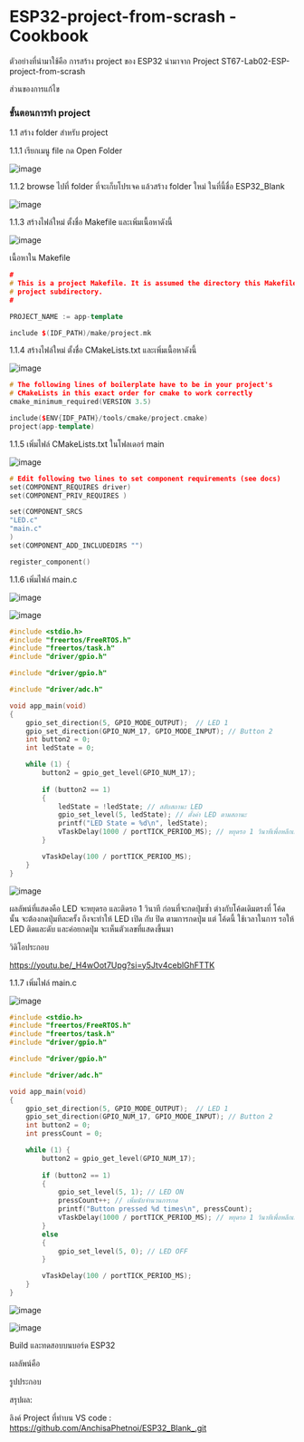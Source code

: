 # ESP32-project-from-scrash -Cookbook

ตัวอย่างที่นำมาใช้คือ การสร้าง project ของ ESP32 นำมาจาก Project ST67-Lab02-ESP-project-from-scrash 

ส่วนของการแก้ไข

### ขั้นตอนการทำ project

1.1 สร้าง folder สำหรับ project

1.1.1 เรียกเมนู file กด Open Folder

![image](https://github.com/user-attachments/assets/f0658806-064e-40e1-8eb9-7ad114fd5ae5)



1.1.2 browse ไปที่ folder ที่จะเก็บโปรเจค แล้วสร้าง folder ใหม่ ในที่นี้ชื่อ ESP32_Blank

![image](https://github.com/user-attachments/assets/ec6f8dfa-00cf-4fd0-8f21-552375a84655)

1.1.3 สร้างไฟล์ใหม่ ตั้งชื่อ Makefile และเพิ่มเนื้อหาดังนี้

![image](https://github.com/user-attachments/assets/036650dc-368c-4ec1-8d50-04bbddc9cc65)

เนื้อหาใน Makefile

``` cpp
#
# This is a project Makefile. It is assumed the directory this Makefile resides in is a
# project subdirectory.
#

PROJECT_NAME := app-template

include $(IDF_PATH)/make/project.mk
```

1.1.4 สร้างไฟล์ใหม่ ตั้งชื่อ CMakeLists.txt และเพิ่มเนื้อหาดังนี้

![image](https://github.com/user-attachments/assets/c137058a-5843-4afa-8d71-d2ec0c124659)


``` cpp
# The following lines of boilerplate have to be in your project's
# CMakeLists in this exact order for cmake to work correctly
cmake_minimum_required(VERSION 3.5)

include($ENV{IDF_PATH}/tools/cmake/project.cmake)
project(app-template)
```

1.1.5 เพิ่มไฟล์ CMakeLists.txt ในโฟลเดอร์ main

![image](https://github.com/user-attachments/assets/30ff0e67-041c-401f-89ff-e3c85e9d9bd7)


``` cpp
# Edit following two lines to set component requirements (see docs)
set(COMPONENT_REQUIRES driver)
set(COMPONENT_PRIV_REQUIRES )

set(COMPONENT_SRCS 
"LED.c"
"main.c"
)
set(COMPONENT_ADD_INCLUDEDIRS "")

register_component()
```

1.1.6 เพิ่มไฟล์ main.c

![image](https://github.com/user-attachments/assets/6e8f3999-e34d-46b5-b435-e3d41fc35355)

![image](https://github.com/user-attachments/assets/70772c2a-7e1a-416f-8511-e58b16de2155)

``` cpp
#include <stdio.h>
#include "freertos/FreeRTOS.h"
#include "freertos/task.h"
#include "driver/gpio.h"

#include "driver/gpio.h"

#include "driver/adc.h"

void app_main(void)
{
    gpio_set_direction(5, GPIO_MODE_OUTPUT);  // LED 1
    gpio_set_direction(GPIO_NUM_17, GPIO_MODE_INPUT); // Button 2
    int button2 = 0;
    int ledState = 0;

    while (1) {
        button2 = gpio_get_level(GPIO_NUM_17);
        
        if (button2 == 1)
        {
            ledState = !ledState; // สลับสถานะ LED
            gpio_set_level(5, ledState); // ตั้งค่า LED ตามสถานะ
            printf("LED State = %d\n", ledState);
            vTaskDelay(1000 / portTICK_PERIOD_MS); // หยุดรอ 1 วินาทีเพื่อหลีกเลี่ยงการกดซ้ำ
        }

        vTaskDelay(100 / portTICK_PERIOD_MS);
    }
}
```

![image](https://github.com/user-attachments/assets/8ca91324-d2ed-48b4-8c61-85e94a380882)


ผลลัพน์ที่แสดงคือ LED จะหยุดรอ และติดรอ 1 วินาที ก่อนที่จะกดปุ่มซ้ำ ต่างกับโค้ดเดิมตรงที่ โค้ดนั้น จะต้องกดปุ่มทีละครั้ง ถึงจะทำให้ LED เปิด กับ ปิด ตามการกดปุ่ม แต่ โค้ดนี้ ใช้เวลาในการ รอให้ LED ติดและดับ และค่อยกดปุ่ม จะเห็นตัวเลขที่แสดงขึ้นมา 


วิดิโอประกอบ

https://youtu.be/_H4wOot7Upg?si=y5Jtv4ceblGhFTTK


1.1.7 เพิ่มไฟล์ main.c

![image](https://github.com/user-attachments/assets/02a7c262-ec78-463b-a4c3-7152e6eff8e0)



``` cpp
#include <stdio.h>
#include "freertos/FreeRTOS.h"
#include "freertos/task.h"
#include "driver/gpio.h"

#include "driver/gpio.h"

#include "driver/adc.h"

void app_main(void)
{
    gpio_set_direction(5, GPIO_MODE_OUTPUT);  // LED 1
    gpio_set_direction(GPIO_NUM_17, GPIO_MODE_INPUT); // Button 2
    int button2 = 0;
    int pressCount = 0;

    while (1) {
        button2 = gpio_get_level(GPIO_NUM_17);
        
        if (button2 == 1)
        {
            gpio_set_level(5, 1); // LED ON
            pressCount++; // เพิ่มนับจำนวนการกด
            printf("Button pressed %d times\n", pressCount);
            vTaskDelay(1000 / portTICK_PERIOD_MS); // หยุดรอ 1 วินาทีเพื่อหลีกเลี่ยงการนับซ้ำ
        }
        else
        {
            gpio_set_level(5, 0); // LED OFF
        }

        vTaskDelay(100 / portTICK_PERIOD_MS);
    }
}

``` 

![image](https://github.com/user-attachments/assets/c834c66b-aabe-4064-b060-e10f880a608a)


![image](https://github.com/user-attachments/assets/b0760f7d-f536-43f0-8826-70310223de52)


Build และทดสอบบนบอร์ด ESP32


ผลลัพน์คือ


รูปประกอบ


สรุปผล:



ลิงค์ Project ที่ทำบน VS code : https://github.com/AnchisaPhetnoi/ESP32_Blank_.git















